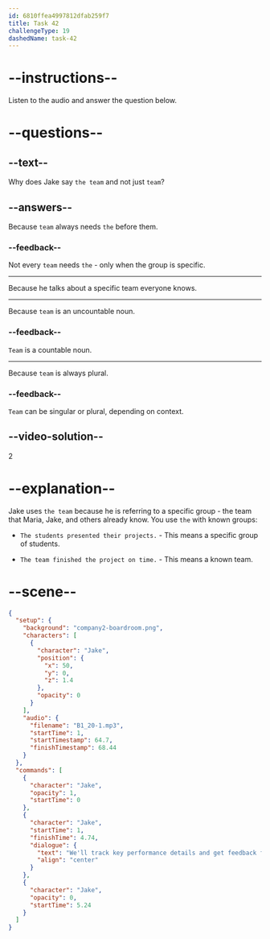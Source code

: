 ```yaml
---
id: 6810ffea4997812dfab259f7
title: Task 42
challengeType: 19
dashedName: task-42
---
```


<!-- (Audio) Jake: We'll track key performance details and get feedback from the team. -->

# --instructions--

Listen to the audio and answer the question below.

# --questions--

## --text--

Why does Jake say `the team` and not just `team`?

## --answers--

Because `team` always needs `the` before them.

### --feedback--

Not every `team` needs `the` - only when the group is specific.

---

Because he talks about a specific team everyone knows.

---

Because `team` is an uncountable noun.

### --feedback--

`Team` is a countable noun.

---

Because `team` is always plural.

### --feedback--

`Team` can be singular or plural, depending on context.

## --video-solution--

2

# --explanation--

Jake uses `the team` because he is referring to a specific group - the team that Maria, Jake, and others already know. You use `the` with known groups:

- `The students presented their projects.` - This means a specific group of students.

- `The team finished the project on time.` - This means a known team.

# --scene--

```json
{
  "setup": {
    "background": "company2-boardroom.png",
    "characters": [
      {
        "character": "Jake",
        "position": {
          "x": 50,
          "y": 0,
          "z": 1.4
        },
        "opacity": 0
      }
    ],
    "audio": {
      "filename": "B1_20-1.mp3",
      "startTime": 1,
      "startTimestamp": 64.7,
      "finishTimestamp": 68.44
    }
  },
  "commands": [
    {
      "character": "Jake",
      "opacity": 1,
      "startTime": 0
    },
    {
      "character": "Jake",
      "startTime": 1,
      "finishTime": 4.74,
      "dialogue": {
        "text": "We'll track key performance details and get feedback from the team.",
        "align": "center"
      }
    },
    {
      "character": "Jake",
      "opacity": 0,
      "startTime": 5.24
    }
  ]
}
```
